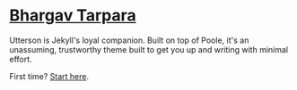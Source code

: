 
# [Bhargav Tarpara](/)

Utterson is Jekyll's loyal companion. Built on top of Poole, it's an unassuming, trustworthy theme built to get you up and writing with minimal effort.

First time? [Start here](http://utterson.alidcastano.com/introducing-utterson).
